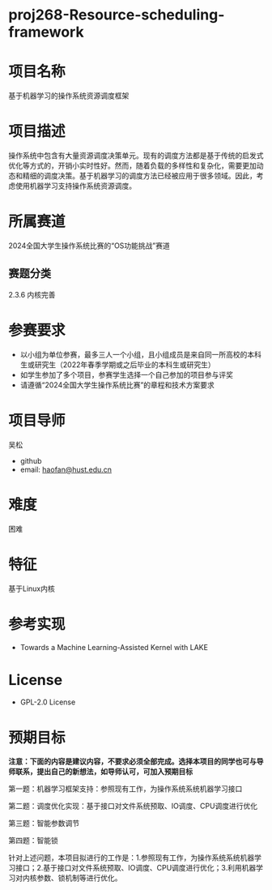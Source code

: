 # proj268-Resource-scheduling-framework
# **项目名称** #
基于机器学习的操作系统资源调度框架
# **项目描述** #
操作系统中包含有大量资源调度决策单元。现有的调度方法都是基于传统的启发式优化等方式的，开销小实时性好。然而，随着负载的多样性和复杂化，需要更加动态和精细的调度决策。基于机器学习的调度方法已经被应用于很多领域。因此，考虑使用机器学习支持操作系统资源调度。



# **所属赛道** #
2024全国大学生操作系统比赛的“OS功能挑战”赛道

## 赛题分类

2.3.6 内核完善

# **参赛要求** #


- 以小组为单位参赛，最多三人一个小组，且小组成员是来自同一所高校的本科生或研究生（2022年春季学期或之后毕业的本科生或研究生）
- 如学生参加了多个项目，参赛学生选择一个自己参加的项目参与评奖
- 请遵循“2024全国大学生操作系统比赛”的章程和技术方案要求

# **项目导师** #

吴松

- github
- email: haofan@hust.edu.cn

# **难度** #

困难

# **特征** #
基于Linux内核

# **参考实现** #
- Towards a Machine Learning-Assisted Kernel with LAKE

# **License** #
- GPL-2.0 License

# **预期目标** #
**注意：下面的内容是建议内容，不要求必须全部完成。选择本项目的同学也可与导师联系，提出自己的新想法，如导师认可，可加入预期目标**

第一题：机器学习框架支持：参照现有工作，为操作系统系统机器学习接口

第二题：调度优化实现：基于接口对文件系统预取、IO调度、CPU调度进行优化

第三题：智能参数调节

第四题：智能锁


针对上述问题，本项目拟进行的工作是：1.参照现有工作，为操作系统系统机器学习接口；2.基于接口对文件系统预取、IO调度、CPU调度进行优化；3.利用机器学习对内核参数、锁机制等进行优化。
